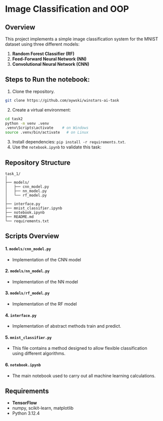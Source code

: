 # Image Classification and OOP

## Overview
This project implements a simple image classification system for the MNIST dataset using three different models:
1. **Random Forest Classifier (RF)** 
2. **Feed-Forward Neural Network (NN)** 
3. **Convolutional Neural Network (CNN)** 

## Steps to Run the notebook:
1. Clone the repository.
```bash
git clone https://github.com/aywski/winstars-ai-task
```
2. Create a virtual environment: 
```bash
cd task2
python -m venv .venv
.venv\Scripts\activate    # on Windows 
source .venv/bin/activate   # on Linux
```
3. Install dependencies: `pip install -r requirements.txt`.
4. Use the `notebook.ipynb` to validate this task:

## Repository Structure
```
task_1/
│
├── models/
│   ├── cnn_model.py
│   ├── nn_model.py
│   └── rf_model.py
│
├── interface.py
├── mnist_classifier.ipynb
├── notebook.ipynb
├── README.md
└── requirements.txt
```

## Scripts Overview
#### 1. `models/cnn_model.py`
- Implementation of the CNN model
#### 2. `models/nn_model.py`
- Implementation of the NN model
#### 3. `models/rf_model.py`
- Implementation of the RF model
#### 4. `interface.py`
- Implementation of abstract methods train and predict.
#### 5. `mnist_classifier.py`
- This file contains a method designed to allow flexible classification using different algorithms.
#### 6. `notebook.ipynb`
- The main notebook used to carry out all machine learning calculations.

## Requirements
- __TensorFlow__
- numpy, scikit-learn, matplotlib
- Python 3.12.4
